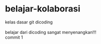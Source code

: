 # belajar-kolaborasi

kelas dasar git dicoding <br><br>
belajar dari dicoding sangat menyenangkan!!! <br>
commit 1 <br>

